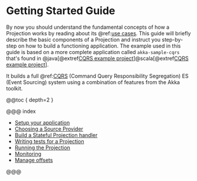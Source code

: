 # Getting Started Guide

By now you should understand the fundamental concepts of how a Projection works by reading about its @ref:[use cases](../use-cases.md).
This guide will briefly describe the basic components of a Projection and instruct you step-by-step on how to build a functioning application.
The example used in this guide is based on a more complete application called `akka-sample-cqrs` that's found in
@java[@extref[CQRS example project](samples:akka-samples-cqrs-java)]@scala[@extref[CQRS example project](samples:akka-samples-cqrs-scala)].

It builds a full @ref:[CQRS](../use-cases.md#command-query-responsibility-segregation-cqrs-) (Command Query Responsibility Segregation) ES (Event Sourcing) system using a combination of features from the Akka toolkit.

@@toc { depth=2 }

@@@ index

* [Setup your application](setup-your-app.md)
* [Choosing a Source Provider](source-provider.md)
* [Build a Stateful Projection handler](projection-handler.md)
* [Writing tests for a Projection](testing.md)
* [Running the Projection](running.md)
* [Monitoring](monitoring.md)
* [Manage offsets](offset-management.md)

@@@

